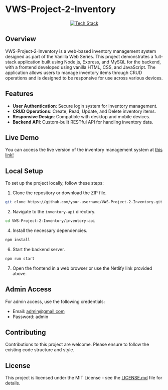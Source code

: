 # VWS-Project-2-Inventory

<div align="center">
  <a href="https://github-readme-tech-stack.vercel.app/api/cards?title=Tech+Stack&titleAlign=center&align=center&lineCount=2&theme=githu&line1=html5%2CHTML%2CE34F26%3Bcss3%2CCSS%2C1572B6%3Bjavascript%2CJS%2CF7DF1E%3B&line2=express%2CExpress%2C000000%3Bmysql%2CMySQL%2C4479A1%3B">
    <img src="https://github-readme-tech-stack.vercel.app/api/cards?title=Tech+Stack&titleAlign=center&align=center&lineCount=2&theme=github&line1=html5%2CHTML%2CE34F26%3Bcss3%2CCSS%2C1572B6%3Bjavascript%2CJS%2CF7DF1E%3B&line2=express%2CExpress%2C000000%3Bmysql%2CMySQL%2C4479A1%3B" alt="Tech Stack" />
  </a>
</div>

## Overview
VWS-Project-2-Inventory is a web-based inventory management system designed as part of the Vanilla Web Series. This project demonstrates a full-stack application built using Node.js, Express, and MySQL for the backend, with a frontend developed using vanilla HTML, CSS, and JavaScript. The application allows users to manage inventory items through CRUD operations and is designed to be responsive for use across various devices.

## Features
- **User Authentication**: Secure login system for inventory management.
- **CRUD Operations**: Create, Read, Update, and Delete inventory items.
- **Responsive Design**: Compatible with desktop and mobile devices.
- **Backend API**: Custom-built RESTful API for handling inventory data.

## Live Demo
You can access the live version of the inventory management system at <a href="https://main--stalwart-conkies-b4167d.netlify.app/" target="_blank">this link!</a>

## Local Setup
To set up the project locally, follow these steps:

1. Clone the repository or download the ZIP file.
```bash
git clone https://github.com/your-username/VWS-Project-2-Inventory.git
```
2. Navigate to the `inventory-api` directory.
```bash
cd VWS-Project-2-Inventory/inventory-api
```
4. Install the necessary dependencies.
```bash
npm install
```
6. Start the backend server.
```bash
npm run start
```
7. Open the frontend in a web browser or use the Netlify link provided above.

## Admin Access
For admin access, use the following credentials:
- Email: admin@gmail.com
- Password: admin

## Contributing
Contributions to this project are welcome. Please ensure to follow the existing code structure and style.

## License
This project is licensed under the MIT License - see the [LICENSE.md](LICENSE.md) file for details.
